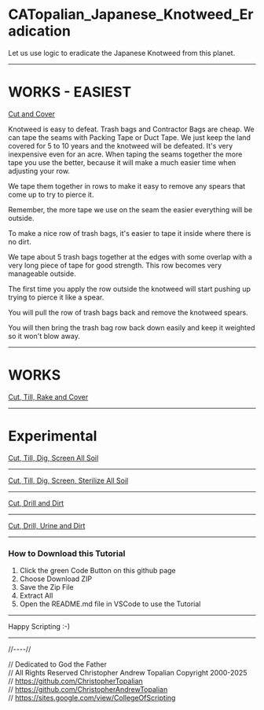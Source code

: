 # CATopalian_Japanese_Knotweed_Eradication
Let us use logic to eradicate the Japanese Knotweed from this planet.

---

# WORKS - EASIEST
[Cut and Cover](src/methods/cut_and_cover/cut_and_cover.md)  

Knotweed is easy to defeat. Trash bags and Contractor Bags are cheap. We can tape the seams with Packing Tape or Duct Tape. We just keep the land covered for 5 to 10 years and the knotweed will be defeated. It's very inexpensive even for an acre.
When taping the seams together the more tape you use the better, because it will make a much easier time when adjusting your row.

We tape them together in rows to make it easy to remove any spears that come up to try to pierce it.

Remember, the more tape we use on the seam the easier everything will be outside. 

To make a nice row of trash bags, it's easier to tape it inside where there is no dirt.

We tape about 5 trash bags together at the edges with some overlap with a very long piece of tape for good strength. This row becomes very manageable outside.

The first time you apply the row outside the knotweed will start pushing up trying to pierce it like a spear.

You will pull the row of trash bags back and remove the knotweed spears.

You will then bring the trash bag row back down easily and keep it weighted so it won't blow away.

---

# WORKS
[Cut, Till, Rake and Cover](src/methods/cut_till_rake_and_cover/cut_till_rake_and_cover.md)  

---

# Experimental
[Cut, Till, Dig, Screen All Soil](src/methods/cut_till_dig_screen_all_soil/cut_till_dig_screen_all_soil.md)  

---

[Cut, Till, Dig, Screen, Sterilize All Soil](src/methods/cut_till_dig_screen_sterilize_all_soil/cut_till_dig_screen_sterilize_all_soil.md)  

---

[Cut, Drill and Dirt](src/methods/cut_drill_and_dirt/cut_drill_and_dirt_a.md)  

---

[Cut, Drill, Urine and Dirt](src/methods/cut_drill_urine_dirt/cut_drill_urine_dirt_a.md)  

---

### How to Download this Tutorial
1. Click the green Code Button on this github page
2. Choose Download ZIP
3. Save the Zip File
4. Extract All
5. Open the README.md file in VSCode to use the Tutorial

---

Happy Scripting :-)

---

//----//

// Dedicated to God the Father  
// All Rights Reserved Christopher Andrew Topalian Copyright 2000-2025  
// https://github.com/ChristopherTopalian  
// https://github.com/ChristopherAndrewTopalian  
// https://sites.google.com/view/CollegeOfScripting

